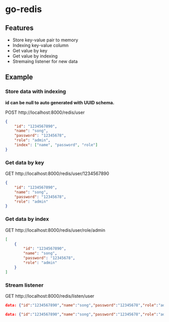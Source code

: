 # go-redis

## Features
- Store key-value pair to memory
- Indexing key-value column
- Get value by key
- Get value by indexing
- Stremaing listener for new data

## Example

### Store data with indexing
**id can be null to auto generated with UUID schema.**

POST http://localhost:8000/redis/user
```json
{
    "id": "1234567890",
    "name": "song",
    "password": "12345678",
    "role": "admin",
    "index": ["name", "password", "role"]
}
```

### Get data by key
GET http://localhost:8000/redis/user/1234567890
```json
{
    "id": "1234567890",
    "name": "song",
    "password": "12345678",
    "role": "admin"
}
```

### Get data by index
GET http://localhost:8000/redis/user/role/admin
```json
[
    {
        "id": "1234567890",
        "name": "song",
        "password": "12345678",
        "role": "admin"
    }
]
```

### Stream listener
GET http://localhost:8000/redis/listen/user
```json
data: {"id":"1234567890","name":"song","password":"12345678","role":"admin"}

data: {"id":"1234567890","name":"song","password":"12345678","role":"admin"}
```
